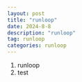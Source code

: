 ```yaml
---
layout: post
title: "runloop"
date: 2024-8-8
description: "runloop"
tag: runloop
categories: runloop
---   
```


1. runloop
2. test
